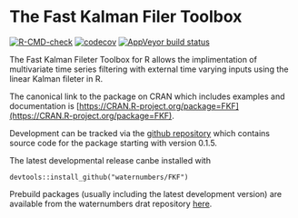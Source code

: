 # The Fast Kalman Filer Toolbox

<!-- badges: start -->
[![R-CMD-check](https://github.com/waternumbers/FKF/workflows/R-CMD-check/badge.svg)](https://github.com/waternumbers/FKF/actions)
[![codecov](https://codecov.io/gh/waternumbers/FKF/branch/master/graph/badge.svg?token=XzqU2C6K8i)](https://codecov.io/gh/waternumbers/FKF)
[![AppVeyor build status](https://ci.appveyor.com/api/projects/status/github/waternumbers/FKF?branch=master&svg=true)](https://ci.appveyor.com/project/waternumbers/FKF)
<!-- badges: end -->

The Fast Kalman Fileter Toolbox for R allows the implimentation of
multivariate time series filtering with external time varying inputs using the
linear Kalman fileter in R.

The canonical link to the package on CRAN which includes examples and
documentation is [https://CRAN.R-project.org/package=FKF](https://CRAN.R-project.org/package=FKF).

Development can be tracked via the [github repository](https://github.com/waternumbers/FKF) 
which contains source code for the package starting with version 0.1.5.

The latest developmental release canbe installed with 

```
devtools::install_github("waternumbers/FKF")
```

Prebuild packages (usually including the latest development
version) are available from the waternumbers drat repository [here](https://waternumbers.github.io/drat/).


